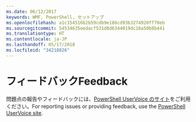 ```yaml
---
ms.date: 06/12/2017
keywords: WMF, PowerShell, セットアップ
ms.openlocfilehash: a1c15451662b59cdb9e186cd93b3274920ff70eb
ms.sourcegitcommit: 54534635eedacf531d8d6344019dc16a50b8b441
ms.translationtype: HT
ms.contentlocale: ja-JP
ms.lasthandoff: 05/17/2018
ms.locfileid: "34218826"
---
```

# <a name="feedback"></a><span data-ttu-id="0e979-102">フィードバック</span><span class="sxs-lookup"><span data-stu-id="0e979-102">Feedback</span></span>
<span data-ttu-id="0e979-103">問題点の報告やフィードバックには、[PowerShell UserVoice のサイト](http://windowsserver.uservoice.com/forums/301869-powershell)をご利用ください。</span><span class="sxs-lookup"><span data-stu-id="0e979-103">For reporting issues or providing feedback, use the [PowerShell UserVoice site](http://windowsserver.uservoice.com/forums/301869-powershell).</span></span>
